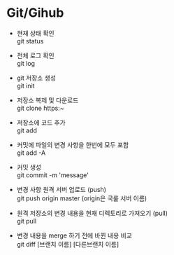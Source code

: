 # Git/Gihub

- 현재 상태 확인   
git status

- 전체 로그 확인   
git log

- git 저장소 생성   
git init

- 저장소 복제 및 다운로드   
git clone https:~

- 저장소에 코드 추가   
git add

- 커밋에 파일의 변경 사항을 한번에 모두 포함   
git add -A

- 커밋 생성   
git commit -m 'message'

- 변경 사항 원격 서버 업로드 (push)   
git push origin master (origin은 국룰 서버 이름)

- 원격 저장소의 변경 내용을 현재 디렉토리로 가져오기 (pull)   
git pull

- 변경 내용을 merge 하기 전에 바뀐 내용 비교   
git diff [브랜치 이름] [다른브랜치 이름]
